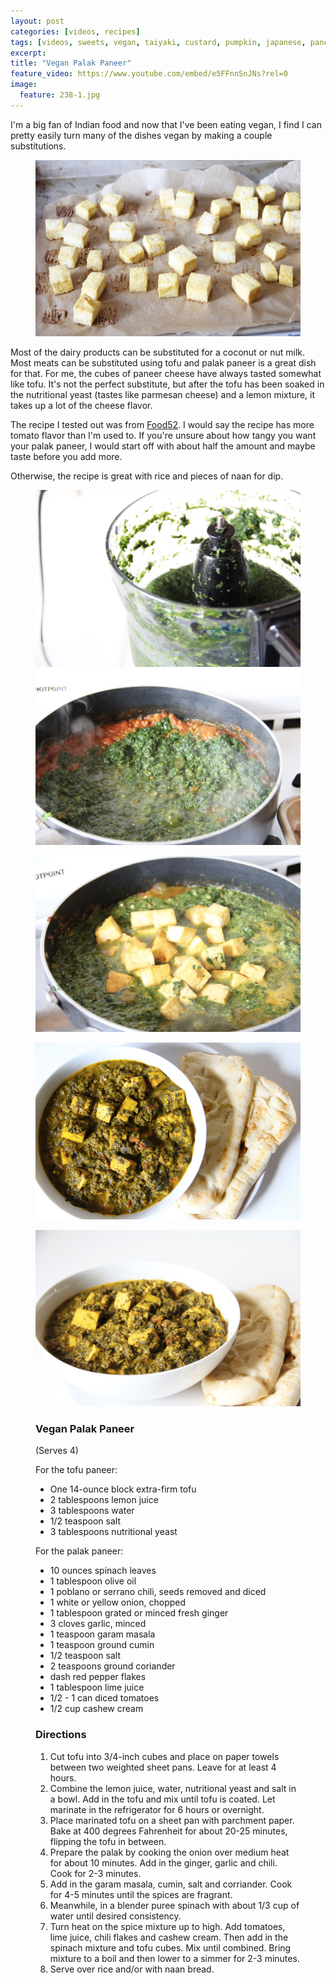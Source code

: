 ```yaml
---
layout: post
categories: [videos, recipes]
tags: [videos, sweets, vegan, taiyaki, custard, pumpkin, japanese, pancake]
excerpt: 
title: "Vegan Palak Paneer"
feature_video: https://www.youtube.com/embed/e5FFnnSnJNs?rel=0
image:
  feature: 238-1.jpg
---
```


I'm a big fan of Indian food and now that I've been eating vegan, I find I can pretty easily turn many of the dishes vegan by making a couple substitutions.  

<figure>
    <img src="/images/238-2.jpg">
</figure>

Most of the dairy products can be substituted for a coconut or nut milk.  Most meats can be substituted using tofu and palak paneer is a great dish for that.  For me, the cubes of paneer cheese have always tasted somewhat like tofu.  It's not the perfect substitute, but after the tofu has been soaked in the nutritional yeast (tastes like parmesan cheese) and a lemon mixture, it takes up a lot of the cheese flavor.

The recipe I tested out was from [Food52](https://food52.com/recipes/37464-vegan-palak-paneer).  I would say the recipe has more tomato flavor than I'm used to.  If you're unsure about how tangy you want your palak paneer, I would start off with about half the amount and maybe taste before you add more.

Otherwise, the recipe is great with rice and pieces of naan for dip.

<figure class="half">
<img src="/images/238-3.jpg">
<img src="/images/238-4.jpg">
</figure>


<figure>
    <img src="/images/238-5.jpg">
</figure>

<figure>
    <img src="/images/238-6.jpg">
</figure>

<figure>
    <img src="/images/238-1.jpg">
</figure>




<figure class="ingredients" markdown="1">

### Vegan Palak Paneer 

(Serves 4)

For the tofu paneer:

- One 14-ounce block extra-firm tofu
- 2 tablespoons lemon juice
- 3 tablespoons water
- 1/2 teaspoon salt
- 3 tablespoons nutritional yeast

For the palak paneer:

- 10 ounces  spinach leaves
- 1 tablespoon olive oil
- 1 poblano or serrano chili, seeds removed and diced
- 1 white or yellow onion, chopped
- 1 tablespoon grated or minced fresh ginger
- 3 cloves garlic, minced
- 1 teaspoon garam masala
- 1 teaspoon ground cumin
- 1/2 teaspoon salt
- 2 teaspoons ground coriander
- dash red pepper flakes
- 1 tablespoon lime juice
- 1/2 - 1 can diced tomatoes
- 1/2 cup cashew cream


</figure>

<figure class="directions" markdown="1">

### Directions

1. Cut tofu into 3/4-inch cubes and place on paper towels between two weighted sheet pans. Leave for at least 4 hours. 
2. Combine the lemon juice, water, nutritional yeast and salt in a bowl.  Add in the tofu and mix until tofu is coated.  Let marinate in the refrigerator for 6 hours or overnight.
3. Place marinated tofu on a sheet pan with parchment paper.  Bake at 400 degrees Fahrenheit for about 20-25 minutes, flipping the tofu in between.
4. Prepare the palak by cooking the onion over medium heat for about 10 minutes.  Add in the ginger, garlic and chili.  Cook for 2-3 minutes.
5. Add in the garam masala, cumin, salt and corriander.  Cook for 4-5 minutes until the spices are fragrant.
6. Meanwhile, in a blender puree spinach with about 1/3 cup of water until desired consistency.
7. Turn heat on the spice mixture up to high.  Add tomatoes, lime juice, chili flakes and cashew cream.  Then add in the spinach mixture and tofu cubes. Mix until combined.  Bring mixture to a boil and then lower to a simmer for 2-3 minutes.
8. Serve over rice and/or with naan bread.
</figure>
